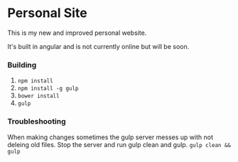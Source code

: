 Personal Site
===

This is my new and improved personal website. 

It's built in angular and is not currently online but will be soon.

### Building

1) `npm install`
2) `npm install -g gulp`
3) `bower install`
4) `gulp`

### Troubleshooting

When making changes sometimes the gulp server messes up with not deleing old files. 
Stop the server and run gulp clean and gulp. `gulp clean && gulp`
